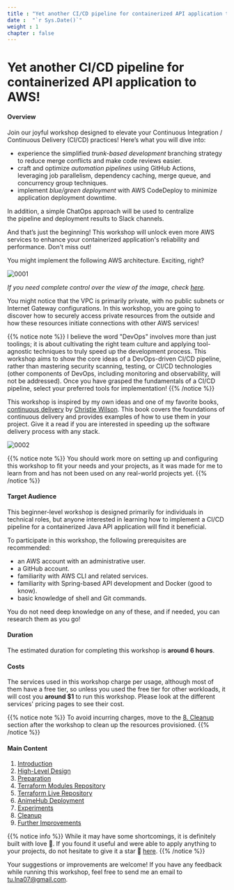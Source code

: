 ```yaml
---
title : "Yet another CI/CD pipeline for containerized API application to AWS!"
date :  "`r Sys.Date()`" 
weight : 1 
chapter : false
---
```


# Yet another CI/CD pipeline for containerized API application to AWS!

#### Overview

Join our joyful workshop designed to elevate your Continuous Integration / Continuous Delivery (CI/CD) practices! Here’s what you will dive into:

- experience the simplified *trunk-based development* branching strategy to reduce merge conflicts and make code reviews easier.
- craft and optimize *automation pipelines* using GitHub Actions, leveraging job parallelism, dependency caching, merge queue, and concurrency group techniques.
- implement *blue/green deployment* with AWS CodeDeploy to minimize application deployment downtime.

In addition, a simple ChatOps approach will be used to centralize the pipeline and deployment results to Slack channels.
  
And that’s just the beginning! This workshop will unlock even more AWS services to enhance your containerized application's reliability and performance. Don't miss out!

You might implement the following AWS architecture. Exciting, right?

![0001](/images/0/0001.svg?featherlight=false&width=100pc)

*If you need complete control over the view of the image, check [here](https://drive.google.com/file/d/1N3jMhLBQQzXQKa8JfW5R7RGvMHI2_wnb/view?usp=sharing).*

You might notice that the VPC is primarily private, with no public subnets or Internet Gateway configurations. In this workshop, you are going to discover how to securely access private resources from the outside and how these resources initiate connections with other AWS services!

{{% notice note %}}
I believe the word "DevOps" involves more than just toolings; it is about cultivating the right team culture and applying tool-agnostic techniques to truly speed up the development process. This workshop aims to show the core ideas of a DevOps-driven CI/CD pipeline, rather than mastering security scanning, testing, or CI/CD technologies (other components of DevOps, including monitoring and observability, will not be addressed). Once you have grasped the fundamentals of a CI/CD pipeline, select your preferred tools for implementation!
{{% /notice %}}

This workshop is inspired by my own ideas and one of my favorite books, [continuous delivery](https://www.amazon.co.uk/Grokking-Continuous-Delivery-Christie-Wilson/dp/1617298255) by [Christie Wilson](https://www.linkedin.com/in/christieawilson/?originalSubdomain=ca). This book covers the foundations of continuous delivery and provides examples of how to use them in your project. Give it a read if you are interested in speeding up the software delivery process with any stack.

![0002](/images/0/0001.jpg?featherlight=false&width=18pc)

{{% notice note %}}
You should work more on setting up and configuring this workshop to fit your needs and your projects, as it was made for me to learn from and has not been used on any real-world projects yet.
{{% /notice %}}

<!-- Take a look at some of the operations you might be engaged in. Do not worry if you do not understand now, it will be clear later!

Local development to CI workflow triggers and update dependency cache (You will skip the majority of local development processes for the sake of simplicity in hands-on sections).

![0002](/images/0/0002.svg?featherlight=false&width=100pc)

The release process might be simple as

![0003](/images/0/0003.svg?featherlight=false&width=100pc)

You can also start the rollback process manually.

![0004](/images/0/0004.svg?featherlight=false&width=100pc) -->

#### Target Audience
This beginner-level workshop is designed primarily for individuals in technical roles, but anyone interested in learning how to implement a CI/CD pipeline for a containerized Java API application will find it beneficial.

To participate in this workshop, the following prerequisites are recommended:

- an AWS account with an administrative user.
- a GitHub account.
- familiarity with AWS CLI and related services.
- familiarity with Spring-based API development and Docker (good to know).
- basic knowledge of shell and Git commands.

You do not need deep knowledge on any of these, and if needed, you can research them as you go!

#### Duration
The estimated duration for completing this workshop is **around 6 hours**.

#### Costs
The services used in this workshop charge per usage, although most of them have a free tier, so unless you used the free tier for other workloads, it will cost you **around $1** to run this workshop. Please look at the different services' pricing pages to see their cost.

{{% notice note %}}
To avoid incurring charges, move to the [8. Cleanup](./8-cleanup/) section after the workshop to clean up the resources provisioned.
{{% /notice %}}

#### Main Content

1. [Introduction](./1-introduction/)
2. [High-Level Design](./2-high-level-design/)
3. [Preparation](./3-preparation/)
4. [Terraform Modules Repository](./4-terraform-modules-repository/)
5. [Terraform Live Repository](./5-terraform-live-repository/)
6. [AnimeHub Deployment](./6-animehub-deployment/)
7. [Experiments](./7-experiments/)
8. [Cleanup](./8-cleanup/)
9. [Further Improvements](./9-further-improvements/)
<!-- need to remove parenthesis for path in Hugo 0.88.1 for Windows-->

{{% notice info %}}
While it may have some shortcomings, it is definitely built with love 💖. If you found it useful and were able to apply anything to your projects, do not hesitate to give it a star 🌟 [here](https://github.com/Definitely-not-AWS-Workshops/workshop-2-blog).
{{% /notice %}}

Your suggestions or improvements are welcome! If you have any feedback while running this workshop, feel free to send me an email to [tu.lna07@gmail.com](mailto:tu.lna07@gmail.com).


